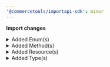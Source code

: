 ```yaml
---
'@commercetools/importapi-sdk': minor
---
```


**Import changes**

<details>
<summary>Added Enum(s)</summary>

- added enum `discount-code` to type `ImportResourceType`
</details>

<details>
<summary>Added Method(s)</summary>

- added method `apiRoot.withProjectKeyValue().discountCodes().importContainers().withImportContainerKeyValue().post()`
</details>

<details>
<summary>Added Resource(s)</summary>

- added resource `/{projectKey}/discount-codes`
- added resource `/{projectKey}/discount-codes/import-containers`
- added resource `/{projectKey}/discount-codes/import-containers/{importContainerKey}`
</details>

<details>
<summary>Added Type(s)</summary>

- added type `DiscountCodeImportRequest`
- added type `DiscountCodeImport`
</details>
